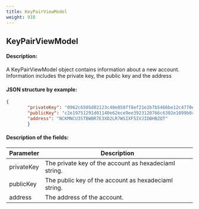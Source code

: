```yaml
---
title: KeyPairViewModel
weight: 918
---
```


 
## KeyPairViewModel 
#### Description: 
A KeyPairViewModel object contains information about a new account. Information includes the private key, the public key and the address

 
#### JSON structure by example: 
```json
{
        "privateKey": "0962c6505d02123c40e858ff8ef21e2b7b5466be12c4770e3bf557aae828390f",
        "publicKey": "c2e19751291d01140e62ece9ee3923120766c6302e1099b04014fe1009bc89d3",
        "address": "NCKMNCU3STBWBR7E3XD2LR7WSIXF5IVJIDBHBZQT"
        }
``` 
#### Description of the fields: 

| Parameter | Description |
|------|------|
| privateKey | The private key of the account as hexadeciaml string. |
| publicKey | The public key of the account as hexadeciaml string. |
| address | The address of the account. |

 
